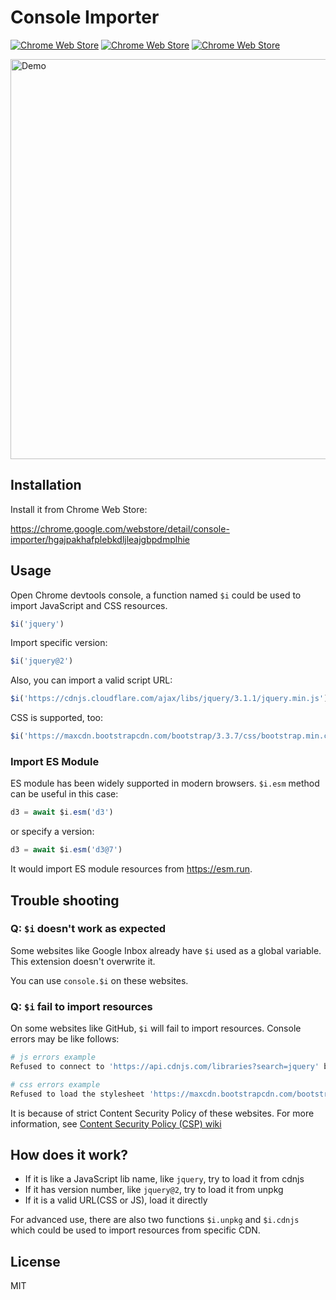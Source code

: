 # Console Importer

[![Chrome Web Store](https://img.shields.io/chrome-web-store/v/hgajpakhafplebkdljleajgbpdmplhie.svg)](https://chrome.google.com/webstore/detail/console-importer/hgajpakhafplebkdljleajgbpdmplhie)
[![Chrome Web Store](https://img.shields.io/chrome-web-store/d/hgajpakhafplebkdljleajgbpdmplhie.svg)](https://chrome.google.com/webstore/detail/console-importer/hgajpakhafplebkdljleajgbpdmplhie)
[![Chrome Web Store](https://img.shields.io/chrome-web-store/stars/hgajpakhafplebkdljleajgbpdmplhie.svg)](https://chrome.google.com/webstore/detail/console-importer/hgajpakhafplebkdljleajgbpdmplhie)

<img src="assets/js.gif" alt="Demo" width="640" />

## Installation

Install it from Chrome Web Store:

https://chrome.google.com/webstore/detail/console-importer/hgajpakhafplebkdljleajgbpdmplhie

## Usage

Open Chrome devtools console, a function named `$i` could be used to import JavaScript and CSS resources.

```js
$i('jquery')
```

Import specific version:

```js
$i('jquery@2')
```

Also, you can import a valid script URL:

```js
$i('https://cdnjs.cloudflare.com/ajax/libs/jquery/3.1.1/jquery.min.js')
```

CSS is supported, too:

```js
$i('https://maxcdn.bootstrapcdn.com/bootstrap/3.3.7/css/bootstrap.min.css')
```

### Import ES Module

ES module has been widely supported in modern browsers. `$i.esm` method can be useful in this case:

```js
d3 = await $i.esm('d3')
```

or specify a version:

```js
d3 = await $i.esm('d3@7')
```

It would import ES module resources from https://esm.run.

## Trouble shooting

### Q: `$i` doesn't work as expected

Some websites like Google Inbox already have `$i` used as a global variable. This extension doesn't overwrite it.

You can use `console.$i` on these websites.

### Q: `$i` fail to import resources

On some websites like GitHub, `$i` will fail to import resources. Console errors may be like follows:

```sh
# js errors example
Refused to connect to 'https://api.cdnjs.com/libraries?search=jquery' because it violates the following Content Security Policy directive:

# css errors example
Refused to load the stylesheet 'https://maxcdn.bootstrapcdn.com/bootstrap/3.3.7/css/bootstrap.min.css' because it violates the following Content Security Policy directive:
```

It is because of strict Content Security Policy of these websites. For more information, see [Content Security Policy (CSP) wiki](https://developer.mozilla.org/en-US/docs/Web/HTTP/CSP)

## How does it work?

- If it is like a JavaScript lib name, like `jquery`, try to load it from cdnjs
- If it has version number, like `jquery@2`, try to load it from unpkg
- If it is a valid URL(CSS or JS), load it directly

For advanced use, there are also two functions `$i.unpkg` and `$i.cdnjs` which could be used to import resources from specific CDN.

## License

MIT

